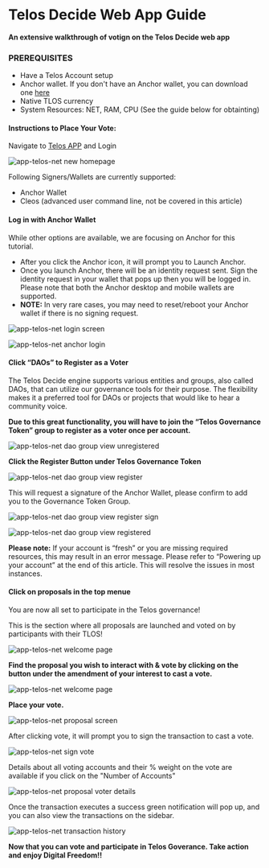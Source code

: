 # Telos Decide Web App Guide

__An extensive walkthrough of votign on the Telos Decide web app__

### PREREQUISITES

- Have a Telos Account setup
- Anchor wallet. If you don't have an Anchor wallet, you can download one [here](https://greymass.com/en/anchor/)
- Native TLOS currency
- System Resources: NET, RAM, CPU (See the guide below for obtainting)

#### Instructions to Place Your Vote: 

Navigate to [Telos APP](https://app.telos.net/) and Login

![app-telos-net new homepage](https://user-images.githubusercontent.com/39388424/191970241-6af4f236-65cc-4901-a246-205e89b95f29.png)

Following Signers/Wallets are currently supported:
- Anchor Wallet
- Cleos (advanced user command line, not be covered in this article)

#### Log in with Anchor Wallet   
While other options are available, we are focusing on Anchor for this tutorial.  

- After you click the Anchor icon, it will prompt you to Launch Anchor.  
- Once you launch Anchor, there will be an identity request sent. Sign the identity request in your wallet that pops up then you will be logged in. Please note that both the Anchor desktop and mobile wallets are supported. 
- __NOTE:__ In very rare cases, you may need to reset/reboot your Anchor wallet if there is no signing request.

![app-telos-net login screen](https://user-images.githubusercontent.com/39388424/191970340-33fa6f86-3801-47a1-8cc4-bdef12814c33.png)

![app-telos-net anchor login](https://user-images.githubusercontent.com/39388424/191970354-f5a41611-4343-4956-99be-6a5e937c2bd5.png)

#### Click “DAOs” to Register as a Voter

The Telos Decide engine supports various entities and groups, also called DAOs, that can utilize our governance tools for their purpose. The flexibility makes it a preferred tool for DAOs or projects that would like to hear a community voice.

__Due to this great functionality, you will have to join the “Telos Governance Token” group to register as a voter once per account.__

![app-telos-net dao group view unregistered](https://user-images.githubusercontent.com/39388424/191971608-cc5a945e-1518-4fc8-b45a-0133fa4878be.png)

__Click the Register Button under Telos Governance Token__

![app-telos-net dao group view register](https://user-images.githubusercontent.com/39388424/191971675-eb01e472-0721-4b3e-88e1-a18efa68621c.png)

This will request a signature of the Anchor Wallet, please confirm to add you to the Governance Token Group.

![app-telos-net dao group view register sign](https://user-images.githubusercontent.com/39388424/191971851-643fb53a-5af0-49d5-92e1-011d03d42bff.png)

![app-telos-net dao group view registered](https://user-images.githubusercontent.com/39388424/191972049-3bdc665a-343b-4301-91f8-fffe206e7e69.png)

__Please note:__ If your account is “fresh” or you are missing required resources, this may result in an error message. Please refer to “Powering up your account” at the end of this article. This will resolve the issues in most instances.

#### Click on proposals in the top menue

You are now all set to participate in the Telos governance!

This is the section where all proposals are launched and voted on by participants with their TLOS!

![app-telos-net welcome page](https://user-images.githubusercontent.com/39388424/191972276-e0e7e6f6-a1ad-441b-813d-ef868499417b.png)

__Find the proposal you wish to interact with & vote by clicking on the button under the amendment of your interest to cast a vote.__

![app-telos-net welcome page](https://user-images.githubusercontent.com/39388424/191972351-7be5781f-f1eb-4e75-b2ce-adcf02ae8153.png)

__Place your vote.__

![app-telos-net proposal screen](https://user-images.githubusercontent.com/39388424/191972400-a6c34346-dc4b-4d4a-813a-5cf058aa1548.png)

After clicking vote, it will prompt you to sign the transaction to cast a vote.

![app-telos-net sign vote](https://user-images.githubusercontent.com/39388424/191972660-9d845350-968f-4500-8aa3-e2f78b486c70.png)

Details about all voting accounts and their % weight on the vote are available if you click on the "Number of Accounts"

![app-telos-net proposal voter details](https://user-images.githubusercontent.com/39388424/191972471-2132c70c-65a5-48bd-baec-0542a62d611a.png)

Once the transaction executes a success green notification will pop up, and you can also view the transactions on the sidebar.

![app-telos-net transaction history](https://user-images.githubusercontent.com/39388424/191972591-5ffaa28c-f38e-46ae-bc1f-0f0dae21080e.png)

__Now that you can vote and participate in Telos Goverance. Take action and enjoy Digital Freedom!!__


